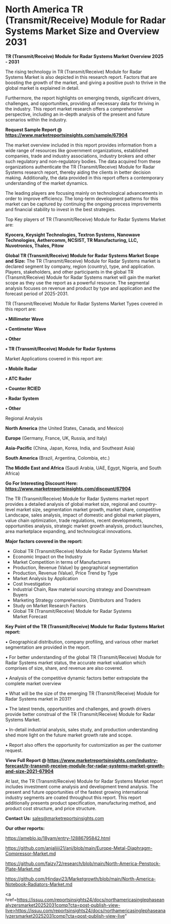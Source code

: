 # North America TR (Transmit/Receive) Module for Radar Systems Market Size and Overview 2031

<Strong> TR (Transmit/Receive) Module for Radar Systems Market Overview 2025 - 2031</strong>

The rising technology in TR (Transmit/Receive) Module for Radar Systems Market is also depicted in this research report. Factors that are boosting the growth of the market, and giving a positive push to thrive in the global market is explained in detail.

Furthermore, the report highlights on emerging trends, significant drivers, challenges, and opportunities, providing all necessary data for thriving in the industry. This report market research offers a comprehensive perspective, including an in-depth analysis of the present and future scenarios within the industry.

<strong>Request Sample Report @ <a href=https://www.marketreportsinsights.com/sample/67904>https://www.marketreportsinsights.com/sample/67904</a></strong>

The market overview included in this report provides information from a wide range of resources like government organizations, established companies, trade and industry associations, industry brokers and other such regulatory and non-regulatory bodies. The data acquired from these organizations authenticate the TR (Transmit/Receive) Module for Radar Systems research report, thereby aiding the clients in better decision making. Additionally, the data provided in this report offers a contemporary understanding of the market dynamics.

The leading players are focusing mainly on technological advancements in order to improve efficiency. The long-term development patterns for this market can be captured by continuing the ongoing process improvements and financial stability to invest in the best strategies.

Top Key players of TR (Transmit/Receive) Module for Radar Systems Market are:

<strong>Kyocera, Keysight Technologies, Textron Systems, Nanowave Technologies, Aethercomm, NCSIST, TR Manufacturing, LLC, Nuvotronics, Thales, Pitow</strong>

<strong><b>Global TR (Transmit/Receive) Module for Radar Systems Market Scope and Size:</b></strong>
The TR (Transmit/Receive) Module for Radar Systems market is declared segment by company, region (country), type, and application. Players, stakeholders, and other participants in the global TR (Transmit/Receive) Module for Radar Systems market will gain the market scope as they use the report as a powerful resource. The segmental analysis focuses on revenue and product by type and application and the forecast period of 2025-2031.

TR (Transmit/Receive) Module for Radar Systems Market Types covered in this report are:

<strong>• Millimeter Wave

• Centimeter Wave

• Other

• TR (Transmit/Receive) Module for Radar Systems</strong>

Market Applications covered in this report are:

<strong>• Mobile Radar

• ATC Rader

• Counter RCIED

• Radar System

• Other</strong> 

Regional Analysis

<strong>North America</strong> (the United States, Canada, and Mexico)

<strong>Europe</strong> (Germany, France, UK, Russia, and Italy)

<strong>Asia-Pacific</strong> (China, Japan, Korea, India, and Southeast Asia)

<strong>South America</strong> (Brazil, Argentina, Colombia, etc.)

<strong>The Middle East and Africa</strong> (Saudi Arabia, UAE, Egypt, Nigeria, and South Africa)

<strong>Go For Interesting Discount Here: <a href=https://www.marketreportsinsights.com/discount/67904>https://www.marketreportsinsights.com/discount/67904</a></strong>

The TR (Transmit/Receive) Module for Radar Systems market report provides a detailed analysis of global market size, regional and country-level market size, segmentation market growth, market share, competitive Landscape, sales analysis, impact of domestic and global market players, value chain optimization, trade regulations, recent developments, opportunities analysis, strategic market growth analysis, product launches, area marketplace expanding, and technological innovations.

<strong><b>Major factors covered in the report:</b></strong>
<ul>
  <li>Global TR (Transmit/Receive) Module for Radar Systems Market </li>
  <li>Economic Impact on the Industry</li>
  <li>Market Competition in terms of Manufacturers</li>
  <li>Production, Revenue (Value) by geographical segmentation</li>
  <li>Production, Revenue (Value), Price Trend by Type</li>
  <li>Market Analysis by Application</li>
  <li>Cost Investigation</li>
  <li>Industrial Chain, Raw material sourcing strategy and Downstream Buyers</li>
  <li>Marketing Strategy comprehension, Distributors and Traders</li>
  <li>Study on Market Research Factors</li>
  <li>Global TR (Transmit/Receive) Module for Radar Systems Market Forecast</li>
</ul>

<strong><b>Key Point of the TR (Transmit/Receive) Module for Radar Systems Market report:</b></strong>

• Geographical distribution, company profiling, and various other market segmentation are provided in the report.

• For better understanding of the global TR (Transmit/Receive) Module for Radar Systems market status, the accurate market valuation which comprises of size, share, and revenue are also covered.

• Analysis of the competitive dynamic factors better extrapolate the complete market overview

• What will be the size of the emerging TR (Transmit/Receive) Module for Radar Systems market in 2031?

• The latest trends, opportunities and challenges, and growth drivers provide better construal of the TR (Transmit/Receive) Module for Radar Systems Market.

• In-detail industrial analysis, sales study, and production understanding shed more light on the future market growth rate and scope.

• Report also offers the opportunity for customization as per the customer request.

<strong><b>View Full Report @ <a href=https://www.marketreportsinsights.com/industry-forecast/tr-transmit-receive-module-for-radar-systems-market-growth-and-size-2021-67904>https://www.marketreportsinsights.com/industry-forecast/tr-transmit-receive-module-for-radar-systems-market-growth-and-size-2021-67904</a></b></strong>


At last, the TR (Transmit/Receive) Module for Radar Systems Market report includes investment come analysis and development trend analysis. The present and future opportunities of the fastest growing international industry segments are coated throughout this report. This report additionally presents product specification, manufacturing method, and product cost structure, and price structure.

<strong>Contact Us:</strong>
sales@marketreportsinsights.com

<strong>Our other reports:</strong>

<a href=https://ameblo.jp/18yam/entry-12886795842.html>https://ameblo.jp/18yam/entry-12886795842.html</a>

<a href=https://github.com/anjaliiii21/anj/blob/main/Europe-Metal-Diaphragm-Compressor-Market.md>https://github.com/anjaliiii21/anj/blob/main/Europe-Metal-Diaphragm-Compressor-Market.md</a>

<a href=https://github.com/faizy72/research/blob/main/North-America-Penstock-Plate-Market.md>https://github.com/faizy72/research/blob/main/North-America-Penstock-Plate-Market.md</a>

<a href=https://github.com/Hindavi23/Marketgrowth/blob/main/North-America-Notebook-Radiators-Market.md>https://github.com/Hindavi23/Marketgrowth/blob/main/North-America-Notebook-Radiators-Market.md</a>

<a href=https://issuu.com/reportsinsights24/docs/northamericasinglephaseanalyzersmarket20252031comp?cta=post-publish-view-live>https://issuu.com/reportsinsights24/docs/northamericasinglephaseanalyzersmarket20252031comp?cta=post-publish-view-live</a>"
